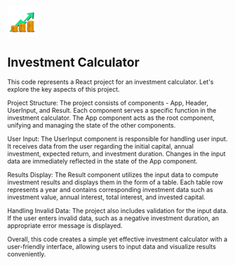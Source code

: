 <img src='./src/assets/picture_investment-calculator.png' alt='logo by investment calculator' title='Logo Investment Calculator' width='70' />

# Investment Calculator

This code represents a React project for an investment calculator. Let's explore the key aspects of this project.

Project Structure:
The project consists of components - App, Header, UserInput, and Result. Each component serves a specific function in the investment calculator. The App component acts as the root component, unifying and managing the state of the other components.

User Input:
The UserInput component is responsible for handling user input. It receives data from the user regarding the initial capital, annual investment, expected return, and investment duration. Changes in the input data are immediately reflected in the state of the App component.

Results Display:
The Result component utilizes the input data to compute investment results and displays them in the form of a table. Each table row represents a year and contains corresponding investment data such as investment value, annual interest, total interest, and invested capital.

Handling Invalid Data:
The project also includes validation for the input data. If the user enters invalid data, such as a negative investment duration, an appropriate error message is displayed.

Overall, this code creates a simple yet effective investment calculator with a user-friendly interface, allowing users to input data and visualize results conveniently.
